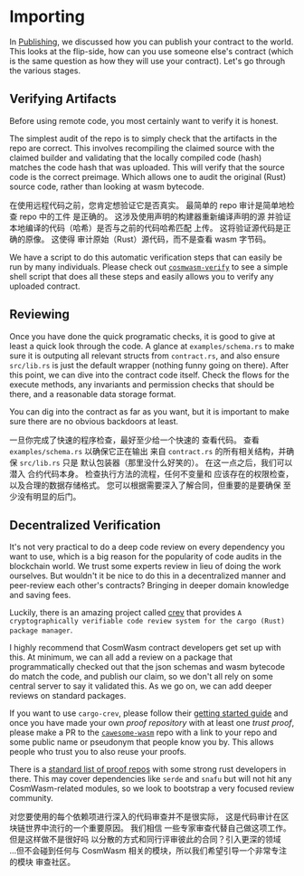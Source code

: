 # Importing

In [Publishing](./Publishing.md), we discussed how you can publish your contract to the world.
This looks at the flip-side, how can you use someone else's contract (which is the same
question as how they will use your contract). Let's go through the various stages.

## Verifying Artifacts

Before using remote code, you most certainly want to verify it is honest.

The simplest audit of the repo is to simply check that the artifacts in the repo
are correct. This involves recompiling the claimed source with the claimed builder
and validating that the locally compiled code (hash) matches the code hash that was
uploaded. This will verify that the source code is the correct preimage. Which allows
one to audit the original (Rust) source code, rather than looking at wasm bytecode.

在使用远程代码之前，您肯定想验证它是否真实。 最简单的 repo 审计是简单地检查 repo 中的工件 是正确的。
这涉及使用声明的构建器重新编译声明的源 并验证本地编译的代码（哈希）是否与之前的代码哈希匹配 上传。 
这将验证源代码是正确的原像。 这使得 审计原始（Rust）源代码，而不是查看 wasm 字节码。

We have a script to do this automatic verification steps that can
easily be run by many individuals. Please check out
[`cosmwasm-verify`](https://github.com/CosmWasm/cosmwasm-verify/blob/master/README.md)
to see a simple shell script that does all these steps and easily allows you to verify
any uploaded contract.

## Reviewing

Once you have done the quick programatic checks, it is good to give at least a quick
look through the code. A glance at `examples/schema.rs` to make sure it is outputing
all relevant structs from `contract.rs`, and also ensure `src/lib.rs` is just the
default wrapper (nothing funny going on there). After this point, we can dive into
the contract code itself. Check the flows for the execute methods, any invariants and
permission checks that should be there, and a reasonable data storage format.

You can dig into the contract as far as you want, but it is important to make sure there
are no obvious backdoors at least.

一旦你完成了快速的程序检查，最好至少给一个快速的 查看代码。
查看 `examples/schema.rs` 以确保它正在输出 来自 `contract.rs` 的所有相关结构，并确保 `src/lib.rs` 只是 默认包装器（那里没什么好笑的）。 
在这一点之后，我们可以潜入 合约代码本身。 检查执行方法的流程，任何不变量和 应该存在的权限检查，以及合理的数据存储格式。 
您可以根据需要深入了解合同，但重要的是要确保 至少没有明显的后门。

## Decentralized Verification

It's not very practical to do a deep code review on every dependency you want to use,
which is a big reason for the popularity of code audits in the blockchain world. We trust
some experts review in lieu of doing the work ourselves. But wouldn't it be nice to do this
in a decentralized manner and peer-review each other's contracts? Bringing in deeper domain
knowledge and saving fees.

Luckily, there is an amazing project called [crev](https://github.com/crev-dev/cargo-crev/blob/master/cargo-crev/README.md)
that provides `A cryptographically verifiable code review system for the cargo (Rust) package manager`.

I highly recommend that CosmWasm contract developers get set up with this. At minimum, we
can all add a review on a package that programmatically checked out that the json schemas
and wasm bytecode do match the code, and publish our claim, so we don't all rely on some
central server to say it validated this. As we go on, we can add deeper reviews on standard
packages.

If you want to use `cargo-crev`, please follow their
[getting started guide](https://github.com/crev-dev/cargo-crev/blob/master/cargo-crev/src/doc/getting_started.md)
and once you have made your own *proof repository* with at least one *trust proof*,
please make a PR to the [`cawesome-wasm`]() repo with a link to your repo and
some public name or pseudonym that people know you by. This allows people who trust you
to also reuse your proofs.

There is a [standard list of proof repos](https://github.com/crev-dev/cargo-crev/wiki/List-of-Proof-Repositories)
with some strong rust developers in there. This may cover dependencies like `serde` and `snafu`
but will not hit any CosmWasm-related modules, so we look to bootstrap a very focused
review community.

对您要使用的每个依赖项进行深入的代码审查并不是很实际， 这是代码审计在区块链世界中流行的一个重要原因。
我们相信 一些专家审查代替自己做这项工作。
但是这样做不是很好吗 以分散的方式和同行评审彼此的合同？引入更深的领域  
…但不会碰到任何与 CosmWasm 相关的模块，所以我们希望引导一个非常专注的模块 审查社区。